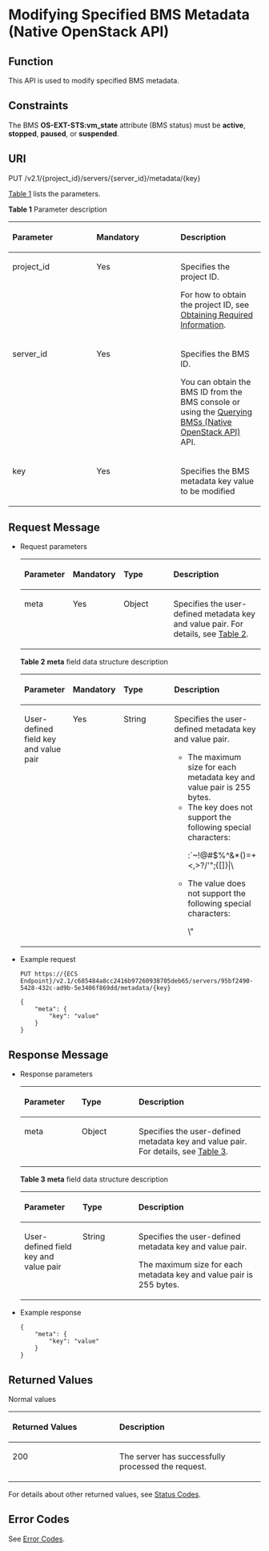 # Modifying Specified BMS Metadata \(Native OpenStack API\)<a name="EN-US_TOPIC_0053158695"></a>

## Function<a name="section19950704192629"></a>

This API is used to modify specified BMS metadata.

## Constraints<a name="section48821040143631"></a>

The BMS  **OS-EXT-STS:vm\_state**  attribute \(BMS status\) must be  **active**,  **stopped**,  **paused**, or  **suspended**.

## URI<a name="section48549151192629"></a>

PUT /v2.1/\{project\_id\}/servers/\{server\_id\}/metadata/\{key\}

[Table 1](#table1370626163519)  lists the parameters.

**Table  1**  Parameter description

<a name="table1370626163519"></a>
<table><thead align="left"><tr id="row1708361352"><th class="cellrowborder" valign="top" width="33.33333333333333%" id="mcps1.2.4.1.1"><p id="p11130554192629"><a name="p11130554192629"></a><a name="p11130554192629"></a>Parameter</p>
</th>
<th class="cellrowborder" valign="top" width="33.33333333333333%" id="mcps1.2.4.1.2"><p id="p29159654192629"><a name="p29159654192629"></a><a name="p29159654192629"></a>Mandatory</p>
</th>
<th class="cellrowborder" valign="top" width="33.33333333333333%" id="mcps1.2.4.1.3"><p id="p13121799192629"><a name="p13121799192629"></a><a name="p13121799192629"></a>Description</p>
</th>
</tr>
</thead>
<tbody><tr id="row17708565350"><td class="cellrowborder" valign="top" width="33.33333333333333%" headers="mcps1.2.4.1.1 "><p id="p58565959192629"><a name="p58565959192629"></a><a name="p58565959192629"></a>project_id</p>
</td>
<td class="cellrowborder" valign="top" width="33.33333333333333%" headers="mcps1.2.4.1.2 "><p id="p46222262192629"><a name="p46222262192629"></a><a name="p46222262192629"></a>Yes</p>
</td>
<td class="cellrowborder" valign="top" width="33.33333333333333%" headers="mcps1.2.4.1.3 "><p id="p53015737192629"><a name="p53015737192629"></a><a name="p53015737192629"></a>Specifies the project ID.</p>
<p id="p9141450142010"><a name="p9141450142010"></a><a name="p9141450142010"></a>For how to obtain the project ID, see <a href="https://docs.otc.t-systems.com/en-us/api/apiug/apig-en-api-180328009.html" target="_blank" rel="noopener noreferrer">Obtaining Required Information</a>.</p>
</td>
</tr>
<tr id="row137081065353"><td class="cellrowborder" valign="top" width="33.33333333333333%" headers="mcps1.2.4.1.1 "><p id="p60875907192629"><a name="p60875907192629"></a><a name="p60875907192629"></a>server_id</p>
</td>
<td class="cellrowborder" valign="top" width="33.33333333333333%" headers="mcps1.2.4.1.2 "><p id="p32001416192629"><a name="p32001416192629"></a><a name="p32001416192629"></a>Yes</p>
</td>
<td class="cellrowborder" valign="top" width="33.33333333333333%" headers="mcps1.2.4.1.3 "><p id="p41977918192629"><a name="p41977918192629"></a><a name="p41977918192629"></a>Specifies the <span id="text92533163920"><a name="text92533163920"></a><a name="text92533163920"></a>BMS</span><span id="text1125517110395"><a name="text1125517110395"></a><a name="text1125517110395"></a></span> ID.</p>
<p id="p29791113277"><a name="p29791113277"></a><a name="p29791113277"></a>You can obtain the BMS ID from the <span id="en-us_topic_0113746489_text013014803615"><a name="en-us_topic_0113746489_text013014803615"></a><a name="en-us_topic_0113746489_text013014803615"></a>BMS</span><span id="en-us_topic_0113746489_text10131448133612"><a name="en-us_topic_0113746489_text10131448133612"></a><a name="en-us_topic_0113746489_text10131448133612"></a></span> console or using the <a href="querying-bmss-(native-openstack-api).md">Querying BMSs (Native OpenStack API)</a> API.</p>
</td>
</tr>
<tr id="row570816103517"><td class="cellrowborder" valign="top" width="33.33333333333333%" headers="mcps1.2.4.1.1 "><p id="p2044590819279"><a name="p2044590819279"></a><a name="p2044590819279"></a>key</p>
</td>
<td class="cellrowborder" valign="top" width="33.33333333333333%" headers="mcps1.2.4.1.2 "><p id="p4550582719279"><a name="p4550582719279"></a><a name="p4550582719279"></a>Yes</p>
</td>
<td class="cellrowborder" valign="top" width="33.33333333333333%" headers="mcps1.2.4.1.3 "><p id="p6209335919279"><a name="p6209335919279"></a><a name="p6209335919279"></a>Specifies the <span id="text1279921102018"><a name="text1279921102018"></a><a name="text1279921102018"></a>BMS</span><span id="text11799017207"><a name="text11799017207"></a><a name="text11799017207"></a></span> metadata key value to be modified</p>
</td>
</tr>
</tbody>
</table>

## Request Message<a name="section42256947192629"></a>

-   Request parameters

    <a name="table21113531192629"></a>
    <table><thead align="left"><tr id="row12974012192629"><th class="cellrowborder" valign="top" width="17.2%" id="mcps1.1.5.1.1"><p id="p59978491115233"><a name="p59978491115233"></a><a name="p59978491115233"></a>Parameter</p>
    </th>
    <th class="cellrowborder" valign="top" width="19.27%" id="mcps1.1.5.1.2"><p id="p87612353016"><a name="p87612353016"></a><a name="p87612353016"></a>Mandatory</p>
    </th>
    <th class="cellrowborder" valign="top" width="22.28%" id="mcps1.1.5.1.3"><p id="p26419641115233"><a name="p26419641115233"></a><a name="p26419641115233"></a>Type</p>
    </th>
    <th class="cellrowborder" valign="top" width="41.25%" id="mcps1.1.5.1.4"><p id="p64181866115233"><a name="p64181866115233"></a><a name="p64181866115233"></a>Description</p>
    </th>
    </tr>
    </thead>
    <tbody><tr id="row8613312192629"><td class="cellrowborder" valign="top" width="17.2%" headers="mcps1.1.5.1.1 "><p id="p26589676192629"><a name="p26589676192629"></a><a name="p26589676192629"></a>meta</p>
    </td>
    <td class="cellrowborder" valign="top" width="19.27%" headers="mcps1.1.5.1.2 "><p id="p57785097181826"><a name="p57785097181826"></a><a name="p57785097181826"></a>Yes</p>
    </td>
    <td class="cellrowborder" valign="top" width="22.28%" headers="mcps1.1.5.1.3 "><p id="p38929685192629"><a name="p38929685192629"></a><a name="p38929685192629"></a>Object</p>
    </td>
    <td class="cellrowborder" valign="top" width="41.25%" headers="mcps1.1.5.1.4 "><p id="p59800316192629"><a name="p59800316192629"></a><a name="p59800316192629"></a>Specifies the user-defined metadata key and value pair. For details, see <a href="#table40778039192629">Table 2</a>.</p>
    </td>
    </tr>
    </tbody>
    </table>

    **Table  2** **meta**  field data structure description

    <a name="table40778039192629"></a>
    <table><thead align="left"><tr id="row63796811192629"><th class="cellrowborder" valign="top" width="17.810000000000002%" id="mcps1.2.5.1.1"><p id="p16744351100"><a name="p16744351100"></a><a name="p16744351100"></a>Parameter</p>
    </th>
    <th class="cellrowborder" valign="top" width="18.759999999999998%" id="mcps1.2.5.1.2"><p id="p6539153311416"><a name="p6539153311416"></a><a name="p6539153311416"></a>Mandatory</p>
    </th>
    <th class="cellrowborder" valign="top" width="23.630000000000003%" id="mcps1.2.5.1.3"><p id="p14755351010"><a name="p14755351010"></a><a name="p14755351010"></a>Type</p>
    </th>
    <th class="cellrowborder" valign="top" width="39.800000000000004%" id="mcps1.2.5.1.4"><p id="p47711354019"><a name="p47711354019"></a><a name="p47711354019"></a>Description</p>
    </th>
    </tr>
    </thead>
    <tbody><tr id="row30326018192629"><td class="cellrowborder" valign="top" width="17.810000000000002%" headers="mcps1.2.5.1.1 "><p id="p40488404192629"><a name="p40488404192629"></a><a name="p40488404192629"></a>User-defined field key and value pair</p>
    </td>
    <td class="cellrowborder" valign="top" width="18.759999999999998%" headers="mcps1.2.5.1.2 "><p id="p14539633743"><a name="p14539633743"></a><a name="p14539633743"></a>Yes</p>
    </td>
    <td class="cellrowborder" valign="top" width="23.630000000000003%" headers="mcps1.2.5.1.3 "><p id="p27540070192629"><a name="p27540070192629"></a><a name="p27540070192629"></a>String</p>
    </td>
    <td class="cellrowborder" valign="top" width="39.800000000000004%" headers="mcps1.2.5.1.4 "><p id="p11161128192629"><a name="p11161128192629"></a><a name="p11161128192629"></a>Specifies the user-defined metadata key and value pair.</p>
    <a name="ul687584551016"></a><a name="ul687584551016"></a><ul id="ul687584551016"><li>The maximum size for each metadata key and value pair is 255 bytes.</li><li>The key does not support the following special characters:<p id="en-us_topic_0053158712_p104281244172319"><a name="en-us_topic_0053158712_p104281244172319"></a><a name="en-us_topic_0053158712_p104281244172319"></a>:`~!@#$%^&amp;*()=+&lt;,&gt;?/'";{[]}|\</p>
    </li><li>The value does not support the following special characters:<p id="en-us_topic_0053158712_p15830162842312"><a name="en-us_topic_0053158712_p15830162842312"></a><a name="en-us_topic_0053158712_p15830162842312"></a>\"</p>
    </li></ul>
    </td>
    </tr>
    </tbody>
    </table>


-   Example request

    ```
    PUT https://{ECS Endpoint}/v2.1/c685484a8cc2416b97260938705deb65/servers/95bf2490-5428-432c-ad9b-5e3406f869dd/metadata/{key}
    ```

    ```
    {
        "meta": {
            "key": "value"
        }
    }
    ```


## Response Message<a name="section12391939192629"></a>

-   Response parameters

    <a name="table34681280192629"></a>
    <table><thead align="left"><tr id="row7754416192629"><th class="cellrowborder" valign="top" width="23.912391239123913%" id="mcps1.1.4.1.1"><p id="p053124814019"><a name="p053124814019"></a><a name="p053124814019"></a>Parameter</p>
    </th>
    <th class="cellrowborder" valign="top" width="23.7023702370237%" id="mcps1.1.4.1.2"><p id="p165594820018"><a name="p165594820018"></a><a name="p165594820018"></a>Type</p>
    </th>
    <th class="cellrowborder" valign="top" width="52.38523852385239%" id="mcps1.1.4.1.3"><p id="p958124812019"><a name="p958124812019"></a><a name="p958124812019"></a>Description</p>
    </th>
    </tr>
    </thead>
    <tbody><tr id="row34495047192629"><td class="cellrowborder" valign="top" width="23.912391239123913%" headers="mcps1.1.4.1.1 "><p id="p42635402192629"><a name="p42635402192629"></a><a name="p42635402192629"></a>meta</p>
    </td>
    <td class="cellrowborder" valign="top" width="23.7023702370237%" headers="mcps1.1.4.1.2 "><p id="p30915509192629"><a name="p30915509192629"></a><a name="p30915509192629"></a>Object</p>
    </td>
    <td class="cellrowborder" valign="top" width="52.38523852385239%" headers="mcps1.1.4.1.3 "><p id="p55937021192629"><a name="p55937021192629"></a><a name="p55937021192629"></a>Specifies the user-defined metadata key and value pair. For details, see <a href="#table34604820192629">Table 3</a>.</p>
    </td>
    </tr>
    </tbody>
    </table>

    **Table  3** **meta**  field data structure description

    <a name="table34604820192629"></a>
    <table><thead align="left"><tr id="row41672406192629"><th class="cellrowborder" valign="top" width="24.26%" id="mcps1.2.4.1.1"><p id="p168451154608"><a name="p168451154608"></a><a name="p168451154608"></a>Parameter</p>
    </th>
    <th class="cellrowborder" valign="top" width="23.26%" id="mcps1.2.4.1.2"><p id="p158471654902"><a name="p158471654902"></a><a name="p158471654902"></a>Type</p>
    </th>
    <th class="cellrowborder" valign="top" width="52.480000000000004%" id="mcps1.2.4.1.3"><p id="p6848125412010"><a name="p6848125412010"></a><a name="p6848125412010"></a>Description</p>
    </th>
    </tr>
    </thead>
    <tbody><tr id="row64139640192629"><td class="cellrowborder" valign="top" width="24.26%" headers="mcps1.2.4.1.1 "><p id="p27928340192629"><a name="p27928340192629"></a><a name="p27928340192629"></a>User-defined field key and value pair</p>
    </td>
    <td class="cellrowborder" valign="top" width="23.26%" headers="mcps1.2.4.1.2 "><p id="p47603028192629"><a name="p47603028192629"></a><a name="p47603028192629"></a>String</p>
    </td>
    <td class="cellrowborder" valign="top" width="52.480000000000004%" headers="mcps1.2.4.1.3 "><p id="p30640032192629"><a name="p30640032192629"></a><a name="p30640032192629"></a>Specifies the user-defined metadata key and value pair.</p>
    <p id="p16870474174442"><a name="p16870474174442"></a><a name="p16870474174442"></a>The maximum size for each metadata key and value pair is 255 bytes.</p>
    </td>
    </tr>
    </tbody>
    </table>

-   Example response

    ```
    {
        "meta": {
            "key": "value"
        }
    } 
    ```


## Returned Values<a name="section7610951"></a>

Normal values

<a name="en-us_topic_0106040941_table753804619176"></a>
<table><thead align="left"><tr id="en-us_topic_0106040941_row10735134615172"><th class="cellrowborder" valign="top" width="42.42%" id="mcps1.1.3.1.1"><p id="en-us_topic_0106040941_p19735204616177"><a name="en-us_topic_0106040941_p19735204616177"></a><a name="en-us_topic_0106040941_p19735204616177"></a>Returned Values</p>
</th>
<th class="cellrowborder" valign="top" width="57.58%" id="mcps1.1.3.1.2"><p id="en-us_topic_0106040941_p207355465176"><a name="en-us_topic_0106040941_p207355465176"></a><a name="en-us_topic_0106040941_p207355465176"></a>Description</p>
</th>
</tr>
</thead>
<tbody><tr id="en-us_topic_0106040941_row1473514621713"><td class="cellrowborder" valign="top" width="42.42%" headers="mcps1.1.3.1.1 "><p id="en-us_topic_0106040941_p13735144611178"><a name="en-us_topic_0106040941_p13735144611178"></a><a name="en-us_topic_0106040941_p13735144611178"></a>200</p>
</td>
<td class="cellrowborder" valign="top" width="57.58%" headers="mcps1.1.3.1.2 "><p id="en-us_topic_0106040941_p207351246161711"><a name="en-us_topic_0106040941_p207351246161711"></a><a name="en-us_topic_0106040941_p207351246161711"></a>The server has successfully processed the request.</p>
</td>
</tr>
</tbody>
</table>

For details about other returned values, see  [Status Codes](status-codes.md).

## Error Codes<a name="section14752650154917"></a>

See  [Error Codes](error-codes.md).

